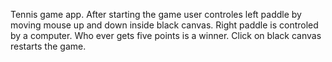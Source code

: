 Tennis game app. After starting the game user controles left paddle by moving mouse up and down inside black canvas. Right paddle is controled by a computer. Who ever gets five points is a winner. Click on black canvas restarts the game.
